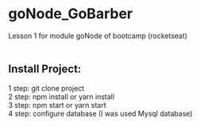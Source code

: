 # goNode_GoBarber
Lesson 1 for module goNode of bootcamp (rocketseat)
<br><br>

## Install Project:
1 step: git clone project <br>
2 step: npm install or yarn install <br>
3 step: npm start or yarn start <br>
4 step: configure database (I was used Mysql database)<br>
